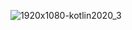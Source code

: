 ![1920x1080-kotlin2020_3](https://user-images.githubusercontent.com/59316805/120331635-2dcd6900-c318-11eb-8d82-ceb7c7c9f24e.png)

